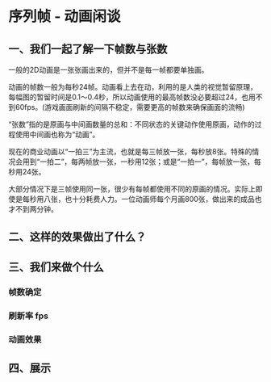 # 序列帧 - 动画闲谈

## 一、我们一起了解一下帧数与张数

一般的2D动画是一张张画出来的，但并不是每一帧都要单独画。

动画的帧数一般为每秒24帧。动画看上去在动，利用的是人类的视觉暂留原理，每幅图的暂留时间是0.1～0.4秒，所以动画使用的最高帧数没必要超过24，也用不到60fps。(游戏画面刷新的间隔不稳定，需要更高的帧数来确保画面的流畅)

“张数”指的是原画与中间画数量的总和：不同状态的关键动作使用原画，动作的过程使用中间画也称为“动画”。

现在的商业动画以“一拍三”为主流，也就是每三帧放一张，每秒放8张。特殊的情况会用到“一拍二”，每两帧放一张，一秒用12张；或是“一拍一”，每帧放一张，每秒用24张。

大部分情况下是三帧使用同一张，很少有每帧都使用不同的原画的情况。实际上即使是每秒用八张，也十分耗费人力。一位动画师每个月画800张，做出来的成品也才不到两分钟。

## 二、这样的效果做出了什么？

## 三、我们来做个什么

### 帧数确定

### 刷新率 fps

### 动画效果

## 四、展示

